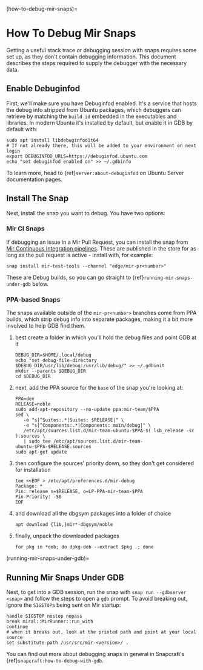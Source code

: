 (how-to-debug-mir-snaps)=

# How To Debug Mir Snaps

Getting a useful stack trace or debugging session with snaps requires some set up, as they don't contain debugging information.
This document describes the steps required to supply the debugger with the necessary data.

## Enable Debuginfod

First, we'll make sure you have Debuginfod enabled.
It's a service that hosts the debug info stripped from Ubuntu packages, which debuggers can retrieve by matching the `build-id` embedded in the executables and libraries.
In modern Ubuntu it's installed by default, but enable it in GDB by default with:

```shell
sudo apt install libdebuginfod1t64
# If not already there, this will be added to your environment on next login
export DEBUGINFOD_URLS=https://debuginfod.ubuntu.com
echo "set debuginfod enabled on" >> ~/.gdbinfo
```

To learn more, head to {ref}`server:about-debuginfod` on Ubuntu Server documentation pages.

## Install The Snap

Next, install the snap you want to debug. You have two options:

### Mir CI Snaps

If debugging an issue in a Mir Pull Request, you can install the snap from [Mir Continuous Integration pipelines](https://github.com/canonical/mir/blob/main/.github/workflows/snap.yml#L72-L76).
These are published in the store for as long as the pull request is active - install with, for example:

```shell
snap install mir-test-tools --channel "edge/mir-pr<number>"
```

These are Debug builds, so you can go straight to {ref}`running-mir-snaps-under-gdb` below.

### PPA-based Snaps

The snaps available outside of the `mir-pr<number>` branches come from PPA builds, which strip debug info into separate packages, making it a bit more involved to help GDB find them.

1. best create a folder in which you'll hold the debug files and point GDB at it

   ```
   DEBUG_DIR=$HOME/.local/debug
   echo "set debug-file-directory $DEBUG_DIR/usr/lib/debug:/usr/lib/debug/" >> ~/.gdbinit
   mkdir --parents $DEBUG_DIR
   cd $DEBUG_DIR
   ```

1. next, add the PPA source for the `base` of the snap you're looking at:

   ```shell
   PPA=dev
   RELEASE=noble
   sudo add-apt-repository --no-update ppa:mir-team/$PPA
   sed \
      -e "s|^Suites:.*|Suites: $RELEASE|" \
      -e "s|^Components:.*|Components: main/debug|" \
      /etc/apt/sources.list.d/mir-team-ubuntu-$PPA-$( lsb_release -sc ).sources \
      | sudo tee /etc/apt/sources.list.d/mir-team-ubuntu-$PPA-$RELEASE.sources
   sudo apt-get update
   ```

1. then configure the sources' priority down, so they don't get considered for installation

   ```shell
   tee <<EOF > /etc/apt/preferences.d/mir-debug
   Package: *
   Pin: release n=$RELEASE, o=LP-PPA-mir-team-$PPA
   Pin-Priority: -50
   EOF
   ```

1. and download all the dbgsym packages into a folder of choice

   ```shell
   apt download {lib,}mir*-dbgsym/noble
   ```

1. finally, unpack the downloaded packages

   ```shell
   for pkg in *deb; do dpkg-deb --extract $pkg .; done
   ```

(running-mir-snaps-under-gdb)=

## Running Mir Snaps Under GDB

Next, to get into a GDB session, run the snap with `snap run --gdbserver <snap>` and follow the steps to open a `gdb` prompt.
To avoid breaking out, ignore the `SIGSTOP`s being sent on Mir startup:

```text
handle SIGSTOP nostop nopass
break miral::MirRunner::run_with
continue
# when it breaks out, look at the printed path and point at your local source
set substitute-path /usr/src/mir-<version>/ .
```

You can find out more about debugging snaps in general in Snapcraft's {ref}`snapcraft:how-to-debug-with-gdb`.
